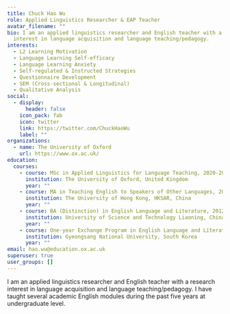 ```yaml
---
title: Chuck Hao Wu
role: Applied Linguistics Researcher & EAP Teacher
avatar_filename: ""
bio: I am an applied linguistics researcher and English teacher with a research
  interest in language acquisition and language teaching/pedagogy.
interests:
  - L2 Learning Motivation
  - Language Learning Self-efficacy
  - Language Learning Anxiety
  - Self-regulated & Instructed Strategies
  - Questionnaire Development
  - SEM (Cross-sectional & Longitudinal)
  - Qualitative Analysis
social:
  - display:
      header: false
    icon_pack: fab
    icon: twitter
    link: https://twitter.com/ChuckHaoWu
    label: ""
organizations:
  - name: The University of Oxford
    url: https://www.ox.ac.uk/
education:
  courses:
    - course: MSc in Applied Linguistics for Language Teaching, 2020-2022
      institution: The University of Oxford, United Kingdom
      year: ""
    - course: MA in Teaching English to Speakers of Other Languages, 2016-2017
      institution: The University of Hong Kong, HKSAR, China
      year: ""
    - course: BA (Distinction) in English Language and Literature, 2012-2016
      institution: University of Science and Technology Liaoning, China
      year: ""
    - course: One-year Exchange Program in English Language and Literature, 2014-2015
      institution: Gyeongsang National University, South Korea
      year: ""
email: hao.wu@education.ox.ac.uk
superuser: true
user_groups: []
---
```

I am an applied linguistics researcher and English teacher with a research interest in language acquisition and language teaching/pedagogy. I have taught several academic English modules during the past five years at undergraduate level.